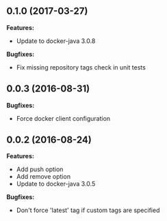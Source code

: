 ## 0.1.0 (2017-03-27)

**Features:**

* Update to docker-java 3.0.8

**Bugfixes:**

* Fix missing repository tags check in unit tests


## 0.0.3 (2016-08-31)

**Bugfixes:**

* Force docker client configuration

## 0.0.2 (2016-08-24)

**Features:**

* Add push option
* Add remove option
* Update to docker-java 3.0.5
  
**Bugfixes:**

* Don't force 'latest' tag if custom tags are specified
